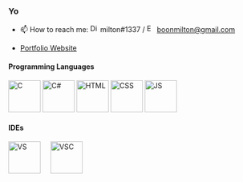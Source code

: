 ### Yo


- 📫 How to reach me: <img alt="Discord" width="16" height="16" src="https://logodownload.org/wp-content/uploads/2017/11/discord-logo-7-1.png"/> milton#1337 / <img alt="Email" width="16" height="16" src="https://cdn-icons-png.flaticon.com/512/281/281769.png"/> boonmilton@gmail.com

- <a href="https://miltonboon.github.io" target="_blank"> Portfolio Website  </a>

#### Programming Languages
<img alt="C" width="64" height="64" src="https://i.imgur.com/89dAWQ7.png"/> <img alt="C#" width="64" height="64" src="https://i.imgur.com/RXZW9ZM.png"/> <img alt="HTML" width="64" height="64" src="https://i.imgur.com/eR15UsO.png"/> <img alt="CSS" width="64" height="64" src="https://i.imgur.com/k82Wrkg.png"/> <img alt="JS" width="64" height="64" src="https://i.imgur.com/Zxdgipq.png"/>

#### IDEs
<img alt="VS" width="64" height="64" src="https://www.pinclipart.com/picdir/big/527-5277836_microsoft-visual-studio-2017-icon-clipart.png"/> &nbsp;&nbsp;&nbsp; <img alt="VSC" width="64" height="64" src="https://upload.wikimedia.org/wikipedia/commons/thumb/2/2d/Visual_Studio_Code_1.18_icon.svg/1200px-Visual_Studio_Code_1.18_icon.svg.png"/>

